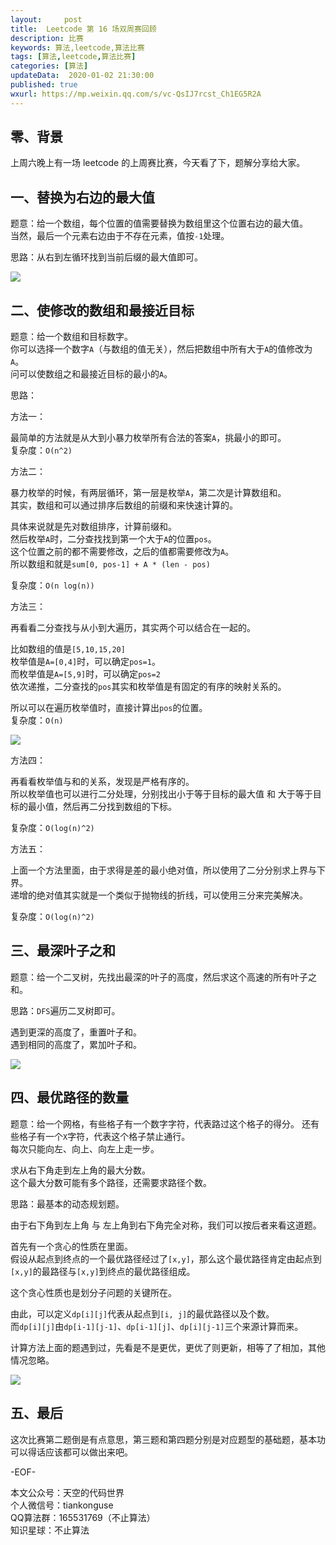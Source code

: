 ```yaml
---   
layout:     post  
title:  Leetcode 第 16 场双周赛回顾 
description: 比赛  
keywords: 算法,leetcode,算法比赛  
tags: [算法,leetcode,算法比赛]    
categories: [算法]  
updateData:  2020-01-02 21:30:00  
published: true  
wxurl: https://mp.weixin.qq.com/s/vc-QsIJ7rcst_Ch1EG5R2A  
---  
```



## 零、背景  

上周六晚上有一场 leetcode 的上周赛比赛，今天看了下，题解分享给大家。  


## 一、替换为右边的最大值  


题意：给一个数组，每个位置的值需要替换为数组里这个位置右边的最大值。  
当然，最后一个元素右边由于不存在元素，值按`-1`处理。  


思路：从右到左循环找到当前后缀的最大值即可。  


![](//res2020.tiankonguse.com/images/2020/01/02/001.png)  


## 二、使修改的数组和最接近目标  


题意：给一个数组和目标数字。  
你可以选择一个数字`A`（与数组的值无关），然后把数组中所有大于`A`的值修改为`A`。  
问可以使数组之和最接近目标的最小的`A`。  


思路：  


方法一：  


最简单的方法就是从大到小暴力枚举所有合法的答案`A`，挑最小的即可。  
复杂度：`O(n^2)`  


方法二：  


暴力枚举的时候，有两层循环，第一层是枚举`A`，第二次是计算数组和。  
其实，数组和可以通过排序后数组的前缀和来快速计算的。  


具体来说就是先对数组排序，计算前缀和。  
然后枚举`A`时，二分查找找到第一个大于`A`的位置`pos`。  
这个位置之前的都不需要修改，之后的值都需要修改为`A`。  
所以数组和就是`sum[0, pos-1] + A * (len - pos)`  


复杂度：`O(n log(n))`  


方法三：  


再看看二分查找与从小到大遍历，其实两个可以结合在一起的。  


比如数组的值是`[5,10,15,20]`  
枚举值是`A=[0,4]`时，可以确定`pos=1`。  
而枚举值是`A=[5,9]`时，可以确定`pos=2`  
依次递推，二分查找的`pos`其实和枚举值是有固定的有序的映射关系的。  


所以可以在遍历枚举值时，直接计算出`pos`的位置。  
复杂度：`O(n)`  


![](//res2020.tiankonguse.com/images/2020/01/02/002.png)  


方法四：  


再看看枚举值与和的关系，发现是严格有序的。  
所以枚举值也可以进行二分处理，分别找出小于等于目标的最大值 和 大于等于目标的最小值，然后再二分找到数组的下标。  


复杂度：`O(log(n)^2)`  


方法五：  


上面一个方法里面，由于求得是差的最小绝对值，所以使用了二分分别求上界与下界。  
递增的绝对值其实就是一个类似于抛物线的折线，可以使用三分来完美解决。  


复杂度：`O(log(n)^2)`  



## 三、最深叶子之和  


题意：给一个二叉树，先找出最深的叶子的高度，然后求这个高速的所有叶子之和。  


思路：`DFS`遍历二叉树即可。  

遇到更深的高度了，重置叶子和。  
遇到相同的高度了，累加叶子和。  


![](//res2020.tiankonguse.com/images/2020/01/02/003.png)  


## 四、最优路径的数量  


题意：给一个网格，有些格子有一个数字字符，代表路过这个格子的得分。 
还有些格子有一个`X`字符，代表这个格子禁止通行。  
每次只能向左、向上、向左上走一步。  


求从右下角走到左上角的最大分数。  
这个最大分数可能有多个路径，还需要求路径个数。  


思路：最基本的动态规划题。  


由于右下角到左上角 与 左上角到右下角完全对称，我们可以按后者来看这道题。  


首先有一个贪心的性质在里面。  
假设从起点到终点的一个最优路径经过了`[x,y]`，那么这个最优路径肯定由起点到`[x,y]`的最路径与`[x,y]`到终点的最优路径组成。  


这个贪心性质也是划分子问题的关键所在。  


由此，可以定义`dp[i][j]`代表从起点到`[i, j]`的最优路径以及个数。  
而`dp[i][j]`由`dp[i-1][j-1]`、`dp[i-1][j]`、`dp[i][j-1]`三个来源计算而来。  


计算方法上面的题遇到过，先看是不是更优，更优了则更新，相等了了相加，其他情况忽略。  


![](//res2020.tiankonguse.com/images/2020/01/02/004.png)  


## 五、最后  


这次比赛第二题倒是有点意思，第三题和第四题分别是对应题型的基础题，基本功可以得话应该都可以做出来吧。  



-EOF-  


本文公众号：天空的代码世界  
个人微信号：tiankonguse  
QQ算法群：165531769（不止算法）  
知识星球：不止算法  

